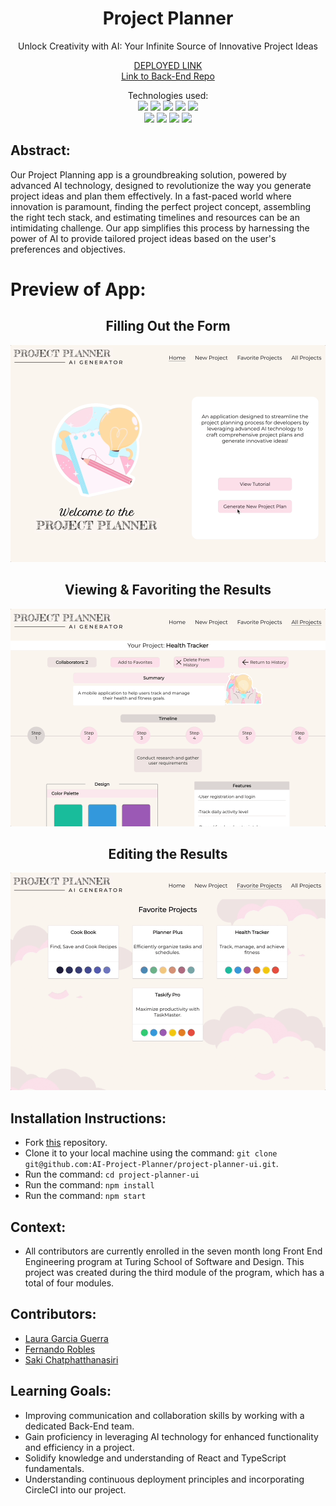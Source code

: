 <div align="center">
<h1> Project Planner</h1>
Unlock Creativity with AI: Your Infinite Source of Innovative Project Ideas

[DEPLOYED LINK](https://project-planner-ui.vercel.app/)<br>
[Link to Back-End Repo](https://project-planner-ui.vercel.app/)

Technologies used:<br>
  <img src="https://img.shields.io/badge/React-20232A?style=for-the-badge&logo=react&logoColor=61DAFB" />
  <img src="https://img.shields.io/badge/CSS3-1572B6?style=for-the-badge&logo=css3&logoColor=white" />
  <img src="https://img.shields.io/badge/HTML5-E34F26?style=for-the-badge&logo=html5&logoColor=white" />
  <img src="https://img.shields.io/badge/chatGPT-74aa9c?style=for-the-badge&logo=openai&logoColor=white" />
  <img src="https://img.shields.io/badge/-cypress-%23E5E5E5?style=for-the-badge&logo=cypress&logoColor=058a5e" />
  <br>
  <img src="https://img.shields.io/badge/TypeScript-007ACC?style=for-the-badge&logo=typescript&logoColor=white" />
  <img src="https://img.shields.io/badge/NPM-%23CB3837.svg?style=for-the-badge&logo=npm&logoColor=white"/>
  <img src="https://img.shields.io/badge/React_Router-CA4245?style=for-the-badge&logo=react-router&logoColor=white"/>
  <img src="https://img.shields.io/badge/vercel-%23000000.svg?style=for-the-badge&logo=vercel&logoColor=white"/>
</div>

## Abstract: 
Our Project Planning app is a groundbreaking solution, powered by advanced AI technology, designed to revolutionize the way you generate project ideas and plan them effectively. In a fast-paced world where innovation is paramount, finding the perfect project concept, assembling the right tech stack, and estimating timelines and resources can be an intimidating challenge. Our app simplifies this process by harnessing the power of AI to provide tailored project ideas based on the user's preferences and objectives.

# Preview of App:
 <div align='center'> 
  <h2>Filling Out the Form </h2>
  <img src="./src/images/project1.gif" alt="gif showing form being filled out" />
  <h2>Viewing & Favoriting the Results</h2>
    <img src="./src/images/project2.gif" alt="gif showing view and favoriting of results" />
  <h2>Editing the Results</h2>
    <img src="./src/images/project3.gif" alt="gif showing editing of results" />
 </div>

## Installation Instructions:
- Fork [this](https://github.com/AI-Project-Planner/project-planner-ui) repository. 
- Clone it to your local machine using the command: `git clone git@github.com:AI-Project-Planner/project-planner-ui.git`.
- Run the command: `cd project-planner-ui`
- Run the command: `npm install`
- Run the command: `npm start`

## Context:
- All contributors are currently enrolled in the seven month long Front End Engineering program at Turing School of Software and Design. This project was created during the third module of the program, which has a total of four modules. 

## Contributors:
- [Laura Garcia Guerra](https://github.com/lauraguerra1)
- [Fernando Robles](https://github.com/fernandorobles97)
- [Saki Chatphatthanasiri](https://github.com/sakisandrac)

## Learning Goals:
- Improving communication and collaboration skills by working with a dedicated Back-End team.
- Gain proficiency in leveraging AI technology for enhanced functionality and efficiency in a project.
- Solidify knowledge and understanding of React and TypeScript fundamentals.
- Understanding continuous deployment principles and incorporating CircleCI into our project.